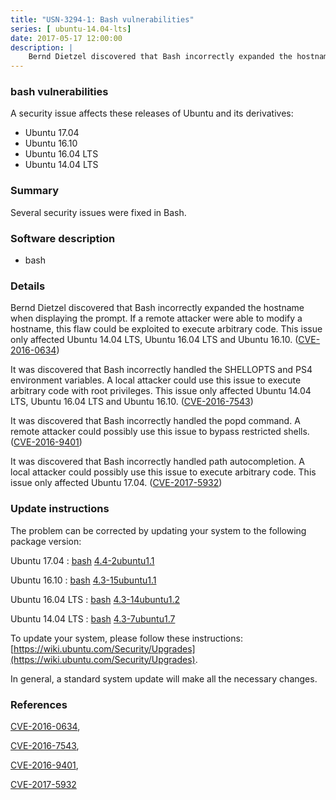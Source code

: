 ```yaml
---
title: "USN-3294-1: Bash vulnerabilities"
series: [ ubuntu-14.04-lts]
date: 2017-05-17 12:00:00
description: |
    Bernd Dietzel discovered that Bash incorrectly expanded the hostname when displaying the prompt. If a remote attacker were able to modify a hostname, this flaw could be exploited to execute arbitrary code. This issue only affected Ubuntu 14.04 LTS, Ubuntu 16.04 LTS and Ubuntu 16.10. ([CVE-2016-0634](http://people.ubuntu.com/~ubuntu-security/cve/CVE-2016-0634))
--- 
```

 
 


### bash vulnerabilities

A security issue affects these releases of Ubuntu and its derivatives:

* Ubuntu 17.04
* Ubuntu 16.10
* Ubuntu 16.04 LTS
* Ubuntu 14.04 LTS

### Summary

Several security issues were fixed in Bash. 

### Software description

* bash 

### Details

Bernd Dietzel discovered that Bash incorrectly expanded the hostname when displaying the prompt. If a remote attacker were able to modify a hostname, this flaw could be exploited to execute arbitrary code. This issue only affected Ubuntu 14.04 LTS, Ubuntu 16.04 LTS and Ubuntu 16.10. ([CVE-2016-0634](http://people.ubuntu.com/~ubuntu-security/cve/CVE-2016-0634))

It was discovered that Bash incorrectly handled the SHELLOPTS and PS4 environment variables. A local attacker could use this issue to execute arbitrary code with root privileges. This issue only affected Ubuntu 14.04 LTS, Ubuntu 16.04 LTS and Ubuntu 16.10. ([CVE-2016-7543](http://people.ubuntu.com/~ubuntu-security/cve/CVE-2016-7543))

It was discovered that Bash incorrectly handled the popd command. A remote attacker could possibly use this issue to bypass restricted shells. ([CVE-2016-9401](http://people.ubuntu.com/~ubuntu-security/cve/CVE-2016-9401))

It was discovered that Bash incorrectly handled path autocompletion. A local attacker could possibly use this issue to execute arbitrary code. This issue only affected Ubuntu 17.04. ([CVE-2017-5932](http://people.ubuntu.com/~ubuntu-security/cve/CVE-2017-5932)) 

### Update instructions

The problem can be corrected by updating your system to the following package version:

Ubuntu 17.04
 : [bash](https://launchpad.net/ubuntu/+source/bash) <span> [4.4-2ubuntu1.1](https://launchpad.net/ubuntu/+source/bash/4.4-2ubuntu1.1) </span> 

Ubuntu 16.10
 : [bash](https://launchpad.net/ubuntu/+source/bash) <span> [4.3-15ubuntu1.1](https://launchpad.net/ubuntu/+source/bash/4.3-15ubuntu1.1) </span> 

Ubuntu 16.04 LTS
 : [bash](https://launchpad.net/ubuntu/+source/bash) <span> [4.3-14ubuntu1.2](https://launchpad.net/ubuntu/+source/bash/4.3-14ubuntu1.2) </span> 

Ubuntu 14.04 LTS
 : [bash](https://launchpad.net/ubuntu/+source/bash) <span> [4.3-7ubuntu1.7](https://launchpad.net/ubuntu/+source/bash/4.3-7ubuntu1.7) </span> 

To update your system, please follow these instructions: [https://wiki.ubuntu.com/Security/Upgrades](https://wiki.ubuntu.com/Security/Upgrades).

In general, a standard system update will make all the necessary changes. 

### References

 
 [CVE-2016-0634](http://people.ubuntu.com/~ubuntu-security/cve/CVE-2016-0634), 

 [CVE-2016-7543](http://people.ubuntu.com/~ubuntu-security/cve/CVE-2016-7543), 

 [CVE-2016-9401](http://people.ubuntu.com/~ubuntu-security/cve/CVE-2016-9401), 

 [CVE-2017-5932](http://people.ubuntu.com/~ubuntu-security/cve/CVE-2017-5932)
 

